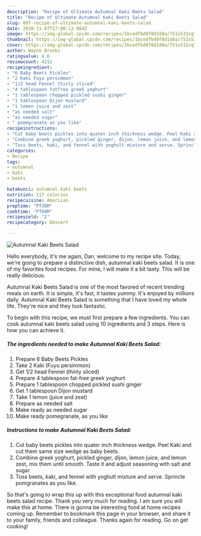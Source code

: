 ```yaml
---
description: "Recipe of Ultimate Autumnal Kaki Beets Salad"
title: "Recipe of Ultimate Autumnal Kaki Beets Salad"
slug: 807-recipe-of-ultimate-autumnal-kaki-beets-salad
date: 2020-11-07T17:00:13.984Z
image: https://img-global.cpcdn.com/recipes/1bcedfbd0f8d1d8a/751x532cq70/autumnal-kaki-beets-salad-recipe-main-photo.jpg
thumbnail: https://img-global.cpcdn.com/recipes/1bcedfbd0f8d1d8a/751x532cq70/autumnal-kaki-beets-salad-recipe-main-photo.jpg
cover: https://img-global.cpcdn.com/recipes/1bcedfbd0f8d1d8a/751x532cq70/autumnal-kaki-beets-salad-recipe-main-photo.jpg
author: Wayne Brooks
ratingvalue: 4.6
reviewcount: 4212
recipeingredient:
- "6 Baby Beets Pickles"
- "2 Kaki Fuyu persimmon"
- "1/2 head Fennel thinly sliced"
- "4 tablespoon fatfree greek yoghurt"
- "1 tablespoon chopped pickled sushi ginger"
- "1 tablespoon Dijon mustard"
- "1 lemon juice and zest"
- "as needed salt"
- "as needed sugar"
- " pomegranate as you like"
recipeinstructions:
- "Cut baby beets pickles into quater inch thickness wedge. Peel Kaki and cut them same size wedge as baby beets."
- "Combine greek yoghurt, pickled ginger, dijon, lemon juice, and lemon zest, mix them until smooth. Taste it and adjust seasoning with salt and sugar."
- "Toss beets, kaki, and fennel with yoghult mixture and serve. Sprincle pomgranates as you like."
categories:
- Recipe
tags:
- autumnal
- kaki
- beets

katakunci: autumnal kaki beets 
nutrition: 117 calories
recipecuisine: American
preptime: "PT38M"
cooktime: "PT60M"
recipeyield: "2"
recipecategory: Dessert

---
```



![Autumnal Kaki Beets Salad](https://img-global.cpcdn.com/recipes/1bcedfbd0f8d1d8a/751x532cq70/autumnal-kaki-beets-salad-recipe-main-photo.jpg)

Hello everybody, it's me again, Dan, welcome to my recipe site. Today, we're going to prepare a distinctive dish, autumnal kaki beets salad. It is one of my favorites food recipes. For mine, I will make it a bit tasty. This will be really delicious.



Autumnal Kaki Beets Salad is one of the most favored of recent trending meals on earth. It is simple, it's fast, it tastes yummy. It's enjoyed by millions daily. Autumnal Kaki Beets Salad is something that I have loved my whole life. They're nice and they look fantastic.


To begin with this recipe, we must first prepare a few ingredients. You can cook autumnal kaki beets salad using 10 ingredients and 3 steps. Here is how you can achieve it.

<!--inarticleads1-->

##### The ingredients needed to make Autumnal Kaki Beets Salad:

1. Prepare 6 Baby Beets Pickles
1. Take 2 Kaki (Fuyu persimmon)
1. Get 1/2 head Fennel (thinly sliced)
1. Prepare 4 tablespoon fat-free greek yoghurt
1. Prepare 1 tablespoon chopped pickled sushi ginger
1. Get 1 tablespoon Dijon mustard
1. Take 1 lemon (juice and zest)
1. Prepare as needed salt
1. Make ready as needed sugar
1. Make ready  pomegranate, as you like




<!--inarticleads2-->

##### Instructions to make Autumnal Kaki Beets Salad:

1. Cut baby beets pickles into quater inch thickness wedge. Peel Kaki and cut them same size wedge as baby beets.
1. Combine greek yoghurt, pickled ginger, dijon, lemon juice, and lemon zest, mix them until smooth. Taste it and adjust seasoning with salt and sugar.
1. Toss beets, kaki, and fennel with yoghult mixture and serve. Sprincle pomgranates as you like.




So that's going to wrap this up with this exceptional food autumnal kaki beets salad recipe. Thank you very much for reading. I am sure you will make this at home. There is gonna be interesting food at home recipes coming up. Remember to bookmark this page in your browser, and share it to your family, friends and colleague. Thanks again for reading. Go on get cooking!
